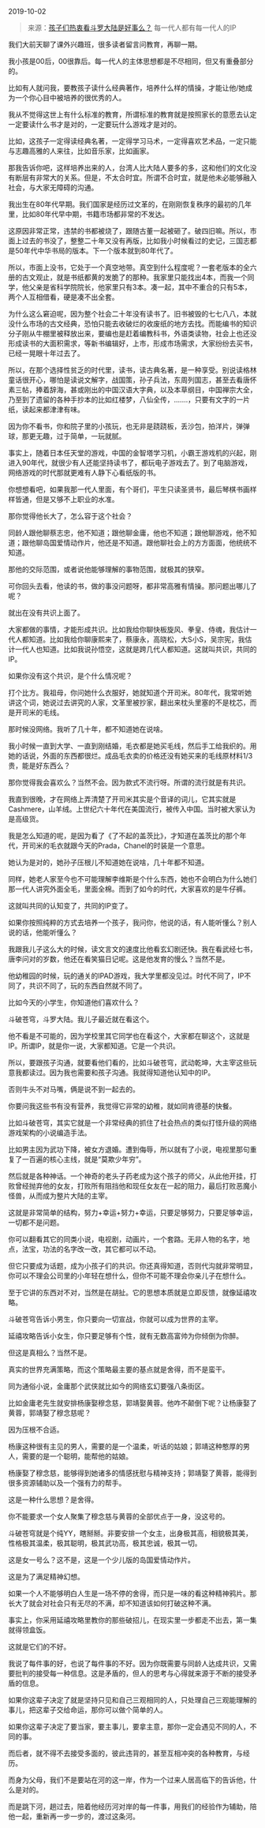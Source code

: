 2019-10-02

> 来源：[孩子们热衷看斗罗大陆是好事么？](http://mp.weixin.qq.com/s?__biz=MzU3NDc5Nzc0NQ==&mid=2247485528&idx=1&sn=d564ca2e7e6ecea94aa142847fa42637&chksm=fd2daa86ca5a239036913d828a8e730d04e36fe0f12a14f2404868030e1e6e2ce4a2f1a964a9&scene=27#wechat_redirect)
> 每一代人都有每一代人的IP

我们大前天聊了课外兴趣班，很多读者留言问教育，再聊一期。

  

我小孩是00后，00很靠后。每一代人的主体思想都是不尽相同，但又有重叠部分的。

  

比如有人就问我，要教孩子读什么经典著作，培养什么样的情操，才能让他/她成为一个你心目中被培养的很优秀的人。

  

我从不觉得这世上有什么标准的教育，所谓标准的教育就是按照家长的意愿去认定一定要读什么书才是对的，一定要玩什么游戏才是对的。  

  

比如，这孩子一定得读经典名著，一定得学习马术，一定得喜欢艺术品，一定只能与志趣高雅的人来往，比如音乐家，比如画家。

  

那我告诉你吧，这样培养出来的人，台湾人比大陆人要多的多，这和他们的文化没有断层有非常大的关系。但是，不太合时宜。所谓不合时宜，就是他未必能够融入社会，与大家无障碍的沟通。

  

我出生在80年代早期。我们国家是经历过文革的，在刚刚恢复秩序的最初的几年里，比如80年代早中期，书籍市场都非常的不发达。

  

这原因非常正常，违禁的书都被烧了，跟随古董一起被砸了。破四旧嘛。所以，市面上过去的书没了，整整二十年又没有再版，比如我小时候看过的史记，三国志都是50年代中华书局的版本。下一个版本就到80年代了。

  

所以，市面上没书，它处于一个真空地带。真空到什么程度呢？一套老版本的全六册的古文观止，就是书纸都黄的发脆了的那种。我家里只能找出4本，而我一个同学，他父亲是省科学院院长，他家里只有3本。凑一起，其中不重合的只有5本，两个人互相借看，硬是凑不出全套。

  

为什么这么窘迫呢，因为整个社会二十年没有读书了。旧书被毁的七七八八，本就没什么市场的古文经典，恐怕只能去收破烂的收废纸的地方去找。而能编书的知识分子刚从牛棚里被释放出来，要编也是赶着编教科书，外语类读物，社会上也还没形成读书的大面积需求，等新书编辑好，上市，形成市场需求，大家纷纷去买书，已经一晃眼十年过去了。

  

所以，在那个选择性贫乏的时代里，读书，读古典名著，是一种享受。别说读格林童话很开心，哪怕是读说文解字，战国策，孙子兵法，东周列国志，甚至去看唐怀素三帖，捧着辞海，甚或刚出的中国汉语大字典，以及本草纲目，中国禅宗大全，乃至到了遗留的各种手抄本的比如红楼梦，八仙全传，.......，只要有文字的一片纸，读起来都津津有味。

  

因为你不看书，你和院子里的小孩玩，也无非是跷跷板，丢沙包，拍洋片，弹弹球，那更无趣，过于简单，一玩就腻。  

  

事实上，随着日本任天堂的游戏，中国的金智塔学习机，小霸王游戏机的兴起，刚进入90年代，就很少有人还能坚持读书了，都玩电子游戏去了。到了电脑游戏，网络游戏的时代那就更难有人静下心看纸版的书。

  

你想想看吧，如果我那一代人里面，有个哥们，平生只读圣贤书，最后琴棋书画样样皆通，但是又够不上职业的水准。  

  

那你觉得他长大了，怎么容于这个社会？

  

同龄人跟他聊蔡志忠，他不知道；跟他聊金庸，他也不知道；跟他聊游戏，他不知道；跟他聊岛国爱情动作片，他还是不知道。跟他聊社会上的方方面面，他统统不知道。

  

那他的交际范围，或者说他能够理解的事物范围，就极其的狭窄。

  

可你回头去看，他读的书，做的事没问题呀，都非常高雅有情操。那问题出哪儿了呢？

  

就出在没有共识上面了。

  

大家都做的事情，才能形成共识。比如我给你聊快板旋风、拳皇、侍魂，我估计一代人都知道。比如我给你聊康熙来了，蔡康永，高晓松，大S小S，吴宗宪，我估计一代人也知道。比如我说孙悟空，这就是跨几代人都知道。这就叫共识，共同的IP。

  

如果你没有这个共识，是个什么情况呢？

  

打个比方。我祖母，你问她什么衣服好，她就知道个开司米。80年代，我常听她讲这个词，她说过去讲究的人家，文革里被抄家，翻出来枕头里塞的不是枕芯，而是开司米的毛线。

  

那时候没网络。我听了几十年，都不知道她在说啥。

  

我小时候一直到大学、一直到刚结婚，毛衣都是她买毛线，然后手工给我织的。用她的话说，外面的东西都很烂。成品毛衣卖的价格还没有她买来的毛线原材料1/3贵，能是好东西么？

  

那你觉得我会喜欢么？当然不会。因为款式不流行呀。所谓的流行就是有共识。

  

我直到很晚，才在网络上弄清楚了开司米其实是个音译的词儿，它其实就是Cashmere，山羊绒。上世纪六十年代在美国流行，被传入中国。当时被大家认为是高级货。

  

我是怎么知道的呢，是因为看了《了不起的盖茨比》，才知道在盖茨比的那个年代，开司米的毛衣就跟今天的Prada，Chanel的时装是一个意思。

  

她认为是对的，她孙子压根儿不知道她在说啥，几十年都不知道。  

  

同样，她老人家至今也不可能理解李维斯是个什么东西，她也不会明白为什么她们那一代人讲究外面全毛，里面全棉。而到了如今的时代，大家喜欢的是牛仔裤。

  

这就叫共同的认知变了，共同的IP变了。

  

如果你按照纯粹的方式去培养一个孩子，我问你，他说的话，有人能听懂么？别人说的话，他能听懂么？

  

我跟我儿子这么大的时候，读文言文的速度比他看玄幻剧还快。我在看武经七书，唐李问对的岁数，他还在看笑猫日记呢。这是他发育的慢么？当然不是。

  

他幼稚园的时候，玩的通关的IPAD游戏，我大学里都没见过。时代不同了，IP不同了，共识不同了，玩的东西自然就不同了。

  

比如今天的小学生，你知道他们喜欢什么？

  

斗破苍穹，斗罗大陆。我儿子最近就在看这个。  

  

他不看是不可能的，因为学校里其它同学也在看这个，大家都在聊这个，这就是IP。所谓IP，就是你一说，大家都知道。它是一个共识。

  

所以，要跟孩子沟通，就要看他们看的，比如斗破苍穹，武动乾坤，大主宰这些玩意我都读过。因为我也需要和孩子沟通。我就得知道他认知中的IP。

  

否则牛头不对马嘴，俩是说不到一起去的。

  

你要问我这些书有没有营养，我觉得它非常的幼稚，就如同肯德基的快餐。  

  

比如斗破苍穹，其实它就是一个非常经典的抓住了社会热点的类似打怪升级的网络游戏架构的小说编造手法。

  

比如男主因为武功下降，被女方退婚。遭到侮辱，所以就有了小说，电视里那句重复了一百遍的核心主线，就是“莫欺少年穷”。

  

然后就是各种神话。一个神奇的老头子药老成为这个孩子的师父，从此他开挂，打败曾经抛弃他的女友，打败所有阻挡他和现任女友在一起的阻力，最后打败恶魔小怪兽，从而成为整片大陆的主宰。

  

这就是非常简单的结构，努力+幸运+努力+幸运，只要足够努力，只要足够幸运，一切都不是问题。

  

你可以翻看其它的同类小说，电视剧，动画片，一个套路。无非人物的名字，地点，法宝，功法的名字改一改，其它都可以不动。

  

但它只要成为话题，成为小孩子们的共识。你还真得知道，否则代沟就非常明显，你可以不理会公司里的小年轻在想什么，但你不可能不理会你亲儿子在想什么。

  

至于它讲的东西对不对，当然是在胡扯。它的思想本质就是立即反馈，就像延禧攻略。

  

斗破苍穹告诉小男生，你只要向一切宣战，你就可以成为世界的主宰。

延禧攻略告诉小女生，你只要足够有个性，就有无数高富帅为你倾倒为你醉。

  

但这是真相么？当然不是。

  

真实的世界充满策略，而这个策略最主要的基点就是舍得，而不是蛮干。

  

同为通俗小说，金庸那个武侠就比如今的网络玄幻要强八条街区。

  

比如金庸老先生就安排杨康娶穆念慈，郭靖娶黄蓉。他咋不颠倒下呢？让杨康娶了黄蓉，郭靖娶了穆念慈呢？

  

因为压根不合适。

  

杨康这种很有主见的男人，需要的是一个温柔，听话的姑娘；郭靖这种憨厚的男人，需要的是一个聪明，能帮他的姑娘。

  

杨康娶了穆念慈，能够得到她诸多的情感抚慰与精神支持；郭靖娶了黄蓉，能得到很多资源辅助以及一个强有力的帮手。

  

这是一种什么思想？是舍得。

  

你不能要求一个女人聚集了穆念慈与黄蓉的全部优点于一身，没这号的。

  

斗破苍穹就是个纯YY，瞎掰掰。非要安排一个女主，出身极其高，相貌极其美，性格极其温柔，极其聪明，极其武功高，极其忠诚，极其一切。

  

这是女一号么？这不是，这是一个少儿版的岛国爱情动作片。

  

这是为了满足精神幻想。

  

如果一个人不能够明白人生是一场不停的舍得，而只是一味的看这种精神鸦片。那长大了就会对社会只有无尽的不满，却不知道该如何打破这种不满。

  

事实上，你采用延禧攻略里教你的那些破招儿，在现实里一步都走不出去，第一集就得领盒饭。

  

这就是它们的不好。

  

我说了每件事的好，也说了每件事的不好。因为你既需要与同龄人达成共识，又需要批判的接受每一种信息。这是矛盾的，但人的思考与心得就来源于不断的接受矛盾的信息。

  

如果你这辈子决定了就是坚持只见和自己三观相同的人，只处理自己三观能理解的事儿，把这辈子交给命运，那你可以做个简单的人。  

  

如果你这辈子决定了要当家，要主事儿，要拿主意，那你一定会遇见不同的人，不同的事。

  

而后者，就不得不去接受多面的，彼此违背的，甚至互相冲突的各种教育，与经历。

  

而身为父母，我们不是要站在河的这一岸，作为一个过来人居高临下的告诉他，什么是对的。

而是跳下河，趟过去，陪着他经历河对岸的每一件事，用我们的经验作为辅助，陪他一起，重新再一步一步的，渡过这条河。

